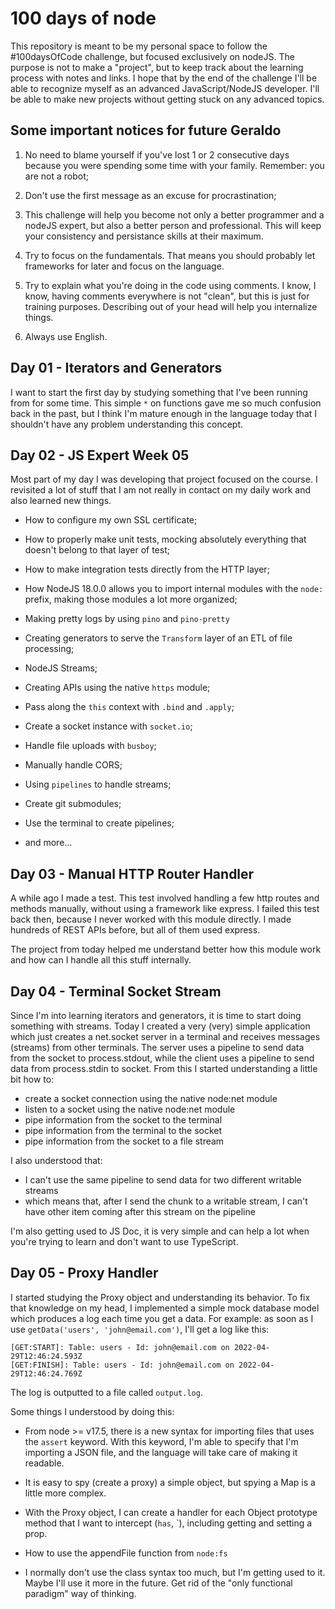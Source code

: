 # 100 days of node

This repository is meant to be my personal space to follow the #100daysOfCode challenge, but focused exclusively on nodeJS. The purpose is not to make a "project", but to keep track about the learning process with notes and links.
I hope that by the end of the challenge I'll be able to recognize myself as an advanced JavaScript/NodeJS developer. I'll be able to make new projects without getting stuck on any advanced topics.

## Some important notices for future Geraldo

1. No need to blame yourself if you've lost 1 or 2 consecutive days because you were spending some time with your family. Remember: you are not a robot;

2. Don't use the first message as an excuse for procrastination;

3. This challenge will help you become not only a better programmer and a nodeJS expert, but also a better person and professional. This will keep your consistency and persistance skills at their maximum.

4. Try to focus on the fundamentals. That means you should probably let frameworks for later and focus on the language.

5. Try to explain what you're doing in the code using comments. I know, I know, having comments everywhere is not "clean", but this is just for training purposes. Describing out of your head will help you internalize things.

6. Always use English.

## Day 01 - Iterators and Generators

I want to start the first day by studying something that I've been running from for some time. This simple `*` on functions gave me so much confusion back in the past, but I think I'm mature enough in the language today that I shouldn't have any problem understanding this concept.

## Day 02 - JS Expert Week 05

Most part of my day I was developing that project focused on the course. I revisited a lot of stuff that I am not really in contact on my daily work and also learned new things.

- How to configure my own SSL certificate;

- How to properly make unit tests, mocking absolutely everything that doesn't belong to that layer of test;

- How to make integration tests directly from the HTTP layer;

- How NodeJS 18.0.0 allows you to import internal modules with the `node:` prefix, making those modules a lot more organized;

- Making pretty logs by using `pino` and `pino-pretty`

- Creating generators to serve the `Transform` layer of an ETL of file processing;

- NodeJS Streams;

- Creating APIs using the native `https` module;

- Pass along the `this` context with `.bind` and `.apply`;

- Create a socket instance with `socket.io`;

- Handle file uploads with `busboy`;

- Manually handle CORS;

- Using `pipelines` to handle streams;

- Create git submodules;

- Use the terminal to create pipelines;

- and more...

## Day 03 - Manual HTTP Router Handler

A while ago I made a test. This test involved handling a few http routes and methods manually, without using a framework like express.
I failed this test back then, because I never worked with this module directly. I made hundreds of REST APIs before, but all of them used express.

The project from today helped me understand better how this module work and how can I handle all this stuff internally.

## Day 04 - Terminal Socket Stream

Since I'm into learning iterators and generators, it is time to start doing something with streams.
Today I created a very (very) simple application which just creates a net.socket server in a terminal and receives messages (streams) from other terminals.
The server uses a pipeline to send data from the socket to process.stdout, while the client uses a pipeline to send data from process.stdin to socket.
From this I started understanding a little bit how to:

- create a socket connection using the native node:net module
- listen to a socket using the native node:net module
- pipe information from the socket to the terminal
- pipe information from the terminal to the socket
- pipe information from the socket to a file stream

I also understood that:

- I can't use the same pipeline to send data for two different writable streams
- which means that, after I send the chunk to a writable stream, I can't have other item coming after this stream on the pipeline

I'm also getting used to JS Doc, it is very simple and can help a lot when you're trying to learn and don't want to use TypeScript.

## Day 05 - Proxy Handler

I started studying the Proxy object and understanding its behavior. To fix that knowledge on my head, I implemented a simple mock database model which produces a log each time you get a data.
For example: as soon as I use `getData('users', 'john@email.com')`, I'll get a log like this:

```log
[GET:START]: Table: users - Id: john@email.com on 2022-04-29T12:46:24.593Z
[GET:FINISH]: Table: users - Id: john@email.com on 2022-04-29T12:46:24.769Z
```

The log is outputted to a file called `output.log`.

Some things I understood by doing this:

- From node >= v17.5, there is a new syntax for importing files that uses the `assert` keyword. With this keyword, I'm able to specify that I'm importing a JSON file, and the language will take care of making it readable.

- It is easy to spy (create  a proxy) a simple object, but spying a Map is a little more complex.

- With the Proxy object, I can create a handler for each Object prototype method that I want to intercept (`has`, `), including getting and setting a prop.

- How to use the appendFile function from `node:fs`

- I normally don't use the class syntax too much, but I'm getting used to it. Maybe I'll use it more in the future. Get rid of the "only functional paradigm" way of thinking.
